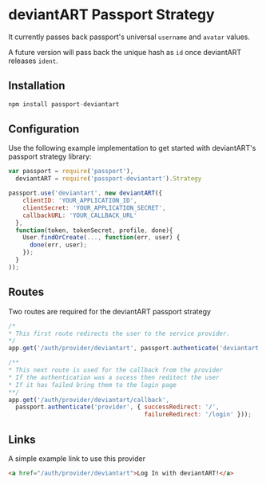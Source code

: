 # deviantART Passport Strategy

It currently passes back passport's universal `username` and `avatar` values.

A future version will pass back the unique hash as `id` once deviantART releases `ident`.

Installation
----

```javascript
npm install passport-deviantart
```

Configuration
----

Use the following example implementation to get started with deviantART's passport strategy library:

```javascript
var passport = require('passport'),
  deviantART = require('passport-deviantart').Strategy

passport.use('deviantart', new deviantART({
    clientID: 'YOUR_APPLICATION_ID',
    clientSecret: 'YOUR_APPLICATION_SECRET',
    callbackURL: 'YOUR_CALLBACK_URL'
  },
  function(token, tokenSecret, profile, done){
    User.findOrCreate(..., function(err, user) {
      done(err, user);
    });
  }
));
```

Routes
----

Two routes are required for the deviantART passport strategy

```javascript
/* 
* This first route redirects the user to the service provider. 
*/
app.get('/auth/provider/deviantart', passport.authenticate('deviantart'));

/**
* This next route is used for the callback from the provider
* If the authentication was a sucess then reditect the user
* If it has failed bring them to the login page
**/
app.get('/auth/provider/deviantart/callback', 
  passport.authenticate('provider', { successRedirect: '/',
                                      failureRedirect: '/login' }));
```

Links
----
A simple example link to use this provider
```html
<a href="/auth/provider/deviantart">Log In with deviantART!</a>
```
